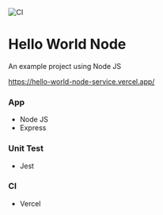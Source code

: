 ![CI](https://github.com/jamesarogersiii/hello_world_node/workflows/CI/badge.svg)

# Hello World Node
An example project using Node JS

https://hello-world-node-service.vercel.app/

### App
  - Node JS
  - Express

### Unit Test
  - Jest

### CI
  - Vercel
